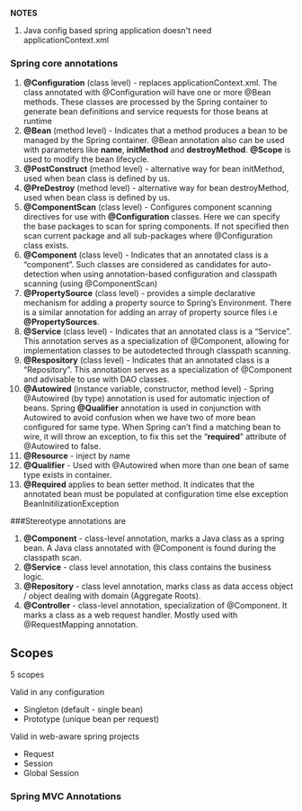 __**NOTES**__

1. Java config based spring application doesn't need applicationContext.xml

### Spring core annotations
1. **@Configuration** (class level) - replaces applicationContext.xml. The
   class annotated with @Configuration will have one or more @Bean
   methods. These classes are processed by the Spring container to
   generate bean definitions and service requests for those beans at
   runtime
2. **@Bean** (method level) - Indicates that a method produces a bean to
   be managed by the Spring container. @Bean annotation also can be used
   with parameters like **name**, **initMethod** and **destroyMethod**.
   **@Scope** is used to modify the bean lifecycle.
3. **@PostConstruct** (method level) - alternative way for bean
   initMethod, used when bean class is defined by us.
4. **@PreDestroy** (method level) - alternative way for bean
   destroyMethod, used when bean class is defined by us.
5. **@ComponentScan** (class level) - Configures component scanning
   directives for use with **@Configuration** classes. Here we can specify
   the base packages to scan for spring components. If not specified
   then scan current package and all sub-packages where @Configuration
   class exists.
6. **@Component** (class level) - Indicates that an annotated class is a
   “component”. Such classes are considered as candidates for
   auto-detection when using annotation-based configuration and
   classpath scanning (using @ComponentScan)
7. **@PropertySource** (class level) - provides a simple declarative
   mechanism for adding a property source to Spring’s Environment. There
   is a similar annotation for adding an array of property source files
   i.e **@PropertySources**.
8. **@Service** (class level) - Indicates that an annotated class is a
   “Service”. This annotation serves as a specialization of @Component,
   allowing for implementation classes to be autodetected through
   classpath scanning.
9. **@Respository** (class level) - Indicates that an annotated class is
   a “Repository”. This annotation serves as a specialization of
   @Component and advisable to use with DAO classes.
10. **@Autowired** (instance variable, constructor, method level) - Spring
    @Autowired (by type) annotation is used for automatic injection of
    beans. Spring **@Qualifier** annotation is used in conjunction with
    Autowired to avoid confusion when we have two of more bean
    configured for same type. When Spring can’t find a matching bean to
    wire, it will throw an exception, to fix this set the “**required**”
    attribute of @Autowired to false. 
11. **@Resource** - inject by name
12. **@Qualifier** - Used with @Autowired when more than one bean of
    same type exists in container.
13. **@Required** applies to bean setter method. It indicates that the annotated bean must be populated at configuration time else exception BeanInitilizationException

###Stereotype annotations are
1. **@Component** - class-level annotation, marks a Java class as a spring bean. A Java class annotated with @Component is found during the classpath scan. 
2. **@Service** -  class level annotation, this class contains the business logic.
3. **@Repository** - class level annotation, marks class as data access object / object dealing with domain (Aggregate Roots).
4. **@Controller** - class-level annotation, specialization of @Component. It marks a class as a web request handler. Mostly used with @RequestMapping annotation.

## Scopes ##

5 scopes

Valid in any configuration
- Singleton (default - single bean)
- Prototype (unique bean per request)

Valid in web-aware spring projects
- Request
- Session
- Global Session


### Spring MVC Annotations

